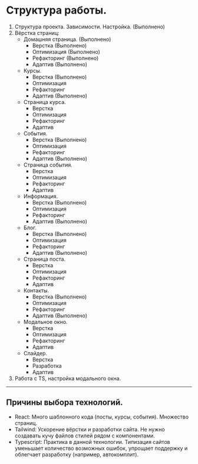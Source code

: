 # Структура работы.

1. Структура проекта. Зависимости. Настройка. (Выполнено)
2. Вёрстка страниц:
   - Домашняя страница. (Выполнено)
     - Верстка (Выполнено)
     - Оптимизация (Выполнено)
     - Рефакторинг (Выполнено)
     - Адаптив (Выполнено)
   - Курсы.
     - Верстка (Выполнено)
     - Оптимизация
     - Рефакторинг
     - Адаптив (Выполнено)
   - Страница курса.
     - Верстка
     - Оптимизация
     - Рефакторинг
     - Адаптив
   - События.
     - Верстка (Выполнено)
     - Оптимизация
     - Рефакторинг
     - Адаптив (Выполнено)
   - Страница события.
     - Верстка
     - Оптимизация
     - Рефакторинг
     - Адаптив
   - Информация.
     - Верстка (Выполнено)
     - Оптимизация
     - Рефакторинг
     - Адаптив (Выполнено)
   - Блог.
     - Верстка (Выполнено)
     - Оптимизация
     - Рефакторинг
     - Адаптив (Выполнено)
   - Страница поста.
     - Верстка
     - Оптимизация
     - Рефакторинг
     - Адаптив
   - Контакты.
     - Верстка (Выполнено)
     - Оптимизация
     - Рефакторинг
     - Адаптив (Выполнено)
   - Модальное окно.
     - Верстка
     - Оптимизация
     - Рефакторинг
     - Адаптив
   - Слайдер.
     - Верстка
     - Разработка
     - Адаптив
3. Работа с TS, настройка модального окна.

---

## Причины выбора технологий.

- React: Много шаблонного кода (посты, курсы, события). Множество страниц.
- Tailwind: Ускорение вёрстки и разработки сайта. Не нужно создавать кучу файлов стилей рядом с компонентами.
- Typescript: Практика в данной технологии. Типизация сайтов уменьшает количество возможных ошибок, упрощает поддержку и облегчает разработку (например, автокомплит).
